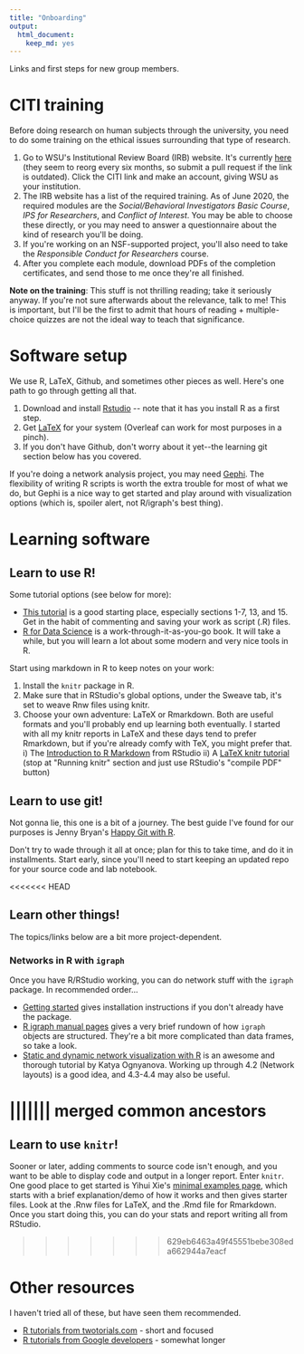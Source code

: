 ```yaml
---
title: "Onboarding"
output: 
  html_document: 
    keep_md: yes
---
```


Links and first steps for new group members. 


# CITI training

Before doing research on human subjects through the university, you need to do some training on the ethical issues surrounding that type of research. 

1. Go to WSU's Institutional Review Board (IRB) website. It's currently [here](https://www.wright.edu/research/research-compliance/irb-general-information) (they seem to reorg every six months, so submit a pull request if the link is outdated). Click the CITI link and make an account, giving WSU as your institution.  
2. The IRB website has a list of the required training. As of June 2020, the required modules are the *Social/Behavioral Investigators Basic Course*, *IPS for Researchers*, and *Conflict of Interest*. You may be able to choose these directly, or you may need to answer a questionnaire about the kind of research you'll be doing. 
3. If you're working on an NSF-supported project, you'll also need to take the *Responsible Conduct for Researchers* course. 
4. After you complete each module, download PDFs of the completion certificates, and send those to me once they're all finished. 

**Note on the training**: This stuff is not thrilling reading; take it seriously anyway. If you're not sure afterwards about the relevance, talk to me! This is important, but I'll be the first to admit that hours of reading + multiple-choice quizzes are not the ideal way to teach that significance. 



# Software setup

We use R, LaTeX, Github, and sometimes other pieces as well. Here's one path to go through getting all that.

1. Download and install [Rstudio](https://rstudio.com/products/rstudio/download/) -- note that it has you install R as a first step. 
2. Get [LaTeX](https://www.latex-project.org/get/) for your system (Overleaf can work for most purposes in a pinch).
3. If you don't have Github, don't worry about it yet--the learning git section below has you covered.

If you're doing a network analysis project, you may need [Gephi](https://gephi.org/). The flexibility of writing R scripts is worth the extra trouble for most of what we do, but Gephi is a nice way to get started and play around with visualization options (which is, spoiler alert, not R/igraph's best thing). 


# Learning software

## Learn to use R! 

Some tutorial options (see below for more):

* [This tutorial](http://www.cyclismo.org/tutorial/R/) is a good starting place, especially sections 1-7, 13, and 15. Get in the habit of commenting and saving your work as script (.R) files. 
* [R for Data Science](https://r4ds.had.co.nz/) is a work-through-it-as-you-go book. It will take a while, but you will learn a lot about some modern and very nice tools in R.

Start using markdown in R to keep notes on your work:

1. Install the `knitr` package in R. 
2. Make sure that in RStudio's global options, under the Sweave tab, it's set to weave Rnw files using knitr.
3. Choose your own adventure: LaTeX or Rmarkdown. Both are useful formats and you'll probably end up learning both eventually. I started with all my knitr reports in LaTeX and these days tend to prefer Rmarkdown, but if you're already comfy with TeX, you might prefer that.
  i) The [Introduction to R Markdown](https://rmarkdown.rstudio.com/articles_intro.html) from RStudio
  ii) A [LaTeX knitr tutorial](https://joshldavis.com/2014/04/12/beginners-tutorial-for-knitr/) (stop at "Running knitr" section and just use RStudio's "compile PDF" button)


## Learn to use git! 

Not gonna lie, this one is a bit of a journey. The best guide I've found for our purposes is Jenny Bryan's [Happy Git with R](https://happygitwithr.com/). 

Don't try to wade through it all at once; plan for this to take time, and do it in installments. Start early, since you'll need to start keeping an updated repo for your source code and lab notebook. 


<<<<<<< HEAD
## Learn other things!

The topics/links below are a bit more project-dependent.

### Networks in R with `igraph`

Once you have R/RStudio working, you can do network stuff with the `igraph` package. In recommended order...

* [Getting started](https://igraph.org/r/) gives installation instructions if you don't already have the package.
* [R igraph manual pages](https://igraph.org/r/doc/aaa-igraph-package.html) gives a very brief rundown of how `igraph` objects are structured. They're a bit more complicated than data frames, so take a look.
* [Static and dynamic network visualization with R](https://kateto.net/network-visualization) is an awesome and thorough tutorial by Katya Ognyanova. Working up through 4.2 (Network layouts) is a good idea, and 4.3-4.4 may also be useful. 


||||||| merged common ancestors
=======
## Learn to use `knitr`!

Sooner or later, adding comments to source code isn't enough, and you want to be able to display code and output in a longer report. Enter `knitr`. One good place to get started is Yihui Xie's [minimal examples page](https://yihui.org/knitr/demo/minimal/), which starts with a brief explanation/demo of how it works and then gives starter files. Look at the .Rnw files for LaTeX, and the .Rmd file for Rmarkdown. Once you start doing this, you can do your stats and report writing all from RStudio. 


>>>>>>> 629eb6463a49f45551bebe308eda662944a7eacf
# Other resources

I haven't tried all of these, but have seen them recommended. 

* [R tutorials from twotorials.com](https://www.twotorials.com) - short and focused
* [R tutorials from Google developers](https://www.youtube.com/playlist?list=PLOU2XLYxmsIK9qQfztXeybpHvru-TrqAP) - somewhat longer
